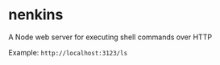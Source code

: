 # nenkins
A Node web server for executing shell commands over HTTP

Example: `http://localhost:3123/ls`
